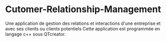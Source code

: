 # Cutomer-Relationship-Management
Une application de gestion  des relations et interactions d'une entreprise et avec ses clients ou clients potentiels
Cette application est programmée en langage c++ sous QTcreator.

